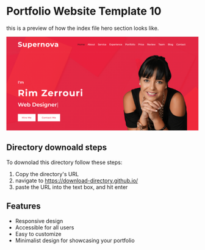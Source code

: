 # Portfolio Website Template 10

this is a preview of how the index file hero section looks like.

![porfolio template 10](../Previews/Portfolio-Website-Template-10.png)

## Directory downoald steps

To downolad this directory follow these steps:

1. Copy the directory's URL
2. navigate to https://download-directory.github.io/
3. paste the URL into the text box, and hit enter

## Features

- Responsive design
- Accessible for all users
- Easy to customize
- Minimalist design for showcasing your portfolio
